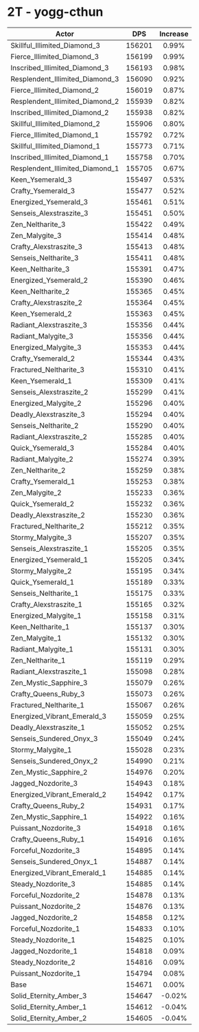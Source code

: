 # 2T - yogg-cthun
| Actor | DPS | Increase |
|---|:---:|:---:|
|Skillful_Illimited_Diamond_3|156201|0.99%|
|Fierce_Illimited_Diamond_3|156199|0.99%|
|Inscribed_Illimited_Diamond_3|156193|0.98%|
|Resplendent_Illimited_Diamond_3|156090|0.92%|
|Fierce_Illimited_Diamond_2|156019|0.87%|
|Resplendent_Illimited_Diamond_2|155939|0.82%|
|Inscribed_Illimited_Diamond_2|155938|0.82%|
|Skillful_Illimited_Diamond_2|155906|0.80%|
|Fierce_Illimited_Diamond_1|155792|0.72%|
|Skillful_Illimited_Diamond_1|155773|0.71%|
|Inscribed_Illimited_Diamond_1|155758|0.70%|
|Resplendent_Illimited_Diamond_1|155705|0.67%|
|Keen_Ysemerald_3|155497|0.53%|
|Crafty_Ysemerald_3|155477|0.52%|
|Energized_Ysemerald_3|155461|0.51%|
|Senseis_Alexstraszite_3|155451|0.50%|
|Zen_Neltharite_3|155422|0.49%|
|Zen_Malygite_3|155414|0.48%|
|Crafty_Alexstraszite_3|155413|0.48%|
|Senseis_Neltharite_3|155411|0.48%|
|Keen_Neltharite_3|155391|0.47%|
|Energized_Ysemerald_2|155390|0.46%|
|Keen_Neltharite_2|155365|0.45%|
|Crafty_Alexstraszite_2|155364|0.45%|
|Keen_Ysemerald_2|155363|0.45%|
|Radiant_Alexstraszite_3|155356|0.44%|
|Radiant_Malygite_3|155356|0.44%|
|Energized_Malygite_3|155353|0.44%|
|Crafty_Ysemerald_2|155344|0.43%|
|Fractured_Neltharite_3|155310|0.41%|
|Keen_Ysemerald_1|155309|0.41%|
|Senseis_Alexstraszite_2|155299|0.41%|
|Energized_Malygite_2|155296|0.40%|
|Deadly_Alexstraszite_3|155294|0.40%|
|Senseis_Neltharite_2|155290|0.40%|
|Radiant_Alexstraszite_2|155285|0.40%|
|Quick_Ysemerald_3|155284|0.40%|
|Radiant_Malygite_2|155274|0.39%|
|Zen_Neltharite_2|155259|0.38%|
|Crafty_Ysemerald_1|155253|0.38%|
|Zen_Malygite_2|155233|0.36%|
|Quick_Ysemerald_2|155232|0.36%|
|Deadly_Alexstraszite_2|155230|0.36%|
|Fractured_Neltharite_2|155212|0.35%|
|Stormy_Malygite_3|155207|0.35%|
|Senseis_Alexstraszite_1|155205|0.35%|
|Energized_Ysemerald_1|155205|0.34%|
|Stormy_Malygite_2|155195|0.34%|
|Quick_Ysemerald_1|155189|0.33%|
|Senseis_Neltharite_1|155175|0.33%|
|Crafty_Alexstraszite_1|155165|0.32%|
|Energized_Malygite_1|155158|0.31%|
|Keen_Neltharite_1|155137|0.30%|
|Zen_Malygite_1|155132|0.30%|
|Radiant_Malygite_1|155131|0.30%|
|Zen_Neltharite_1|155119|0.29%|
|Radiant_Alexstraszite_1|155098|0.28%|
|Zen_Mystic_Sapphire_3|155079|0.26%|
|Crafty_Queens_Ruby_3|155073|0.26%|
|Fractured_Neltharite_1|155067|0.26%|
|Energized_Vibrant_Emerald_3|155059|0.25%|
|Deadly_Alexstraszite_1|155052|0.25%|
|Senseis_Sundered_Onyx_3|155049|0.24%|
|Stormy_Malygite_1|155028|0.23%|
|Senseis_Sundered_Onyx_2|154990|0.21%|
|Zen_Mystic_Sapphire_2|154976|0.20%|
|Jagged_Nozdorite_3|154943|0.18%|
|Energized_Vibrant_Emerald_2|154942|0.17%|
|Crafty_Queens_Ruby_2|154931|0.17%|
|Zen_Mystic_Sapphire_1|154922|0.16%|
|Puissant_Nozdorite_3|154918|0.16%|
|Crafty_Queens_Ruby_1|154916|0.16%|
|Forceful_Nozdorite_3|154895|0.14%|
|Senseis_Sundered_Onyx_1|154887|0.14%|
|Energized_Vibrant_Emerald_1|154885|0.14%|
|Steady_Nozdorite_3|154885|0.14%|
|Forceful_Nozdorite_2|154878|0.13%|
|Puissant_Nozdorite_2|154876|0.13%|
|Jagged_Nozdorite_2|154858|0.12%|
|Forceful_Nozdorite_1|154833|0.10%|
|Steady_Nozdorite_1|154825|0.10%|
|Jagged_Nozdorite_1|154818|0.09%|
|Steady_Nozdorite_2|154816|0.09%|
|Puissant_Nozdorite_1|154794|0.08%|
|Base|154671|0.00%|
|Solid_Eternity_Amber_3|154647|-0.02%|
|Solid_Eternity_Amber_1|154612|-0.04%|
|Solid_Eternity_Amber_2|154605|-0.04%|
